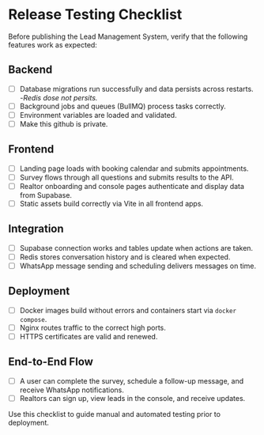 # Release Testing Checklist

Before publishing the Lead Management System, verify that the following features work as expected:

## Backend
- [ ] Database migrations run successfully and data persists across restarts.<br>-_Redis dose not persits._
- [ ] Background jobs and queues (BullMQ) process tasks correctly.
- [ ] Environment variables are loaded and validated.
- [ ] Make this github is private.

## Frontend
- [ ] Landing page loads with booking calendar and submits appointments.
- [ ] Survey flows through all questions and submits results to the API.
- [ ] Realtor onboarding and console pages authenticate and display data from Supabase.
- [ ] Static assets build correctly via Vite in all frontend apps.

## Integration
- [ ] Supabase connection works and tables update when actions are taken.
- [ ] Redis stores conversation history and is cleared when expected.
- [ ] WhatsApp message sending and scheduling delivers messages on time.

## Deployment
- [ ] Docker images build without errors and containers start via `docker compose`.
- [ ] Nginx routes traffic to the correct high ports.
- [ ] HTTPS certificates are valid and renewed.

## End-to-End Flow
- [ ] A user can complete the survey, schedule a follow-up message, and receive WhatsApp notifications.
- [ ] Realtors can sign up, view leads in the console, and receive updates.

Use this checklist to guide manual and automated testing prior to deployment.
